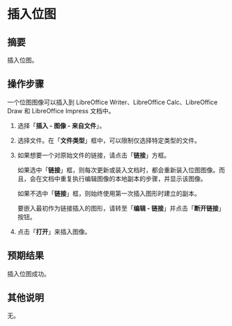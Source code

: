 # 插入位图

## 摘要

插入位图。

## 操作步骤

一个位图图像可以插入到 LibreOffice Writer、LibreOffice Calc、LibreOffice Draw 和 LibreOffice Impress 文档中。

1. 选择「**插入 - 图像 - 来自文件**」。

2. 选择文件。在「**文件类型**」框中，可以限制仅选择特定类型的文件。

3. 如果想要一个对原始文件的链接，请点击「**链接**」方框。

   如果选中「**链接**」框，则每次更新或装入文档时，都会重新装入位图图像。而且，会在文档中重复执行编辑图像的本地副本的步骤，并显示该图像。

   如果不选中「**链接**」框，则始终使用第一次插入图形时建立的副本。

   要嵌入最初作为链接插入的图形，请转至「**编辑 - 链接**」并点击「**断开链接**」按钮。

4. 点击「**打开**」来插入图像。

## 预期结果

插入位图成功。

## 其他说明

无。
